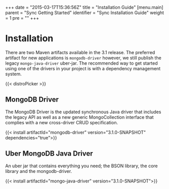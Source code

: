 +++
date = "2015-03-17T15:36:56Z"
title = "Installation Guide"
[menu.main]
  parent = "Sync Getting Started"
  identifier = "Sync Installation Guide"
  weight = 1
  pre = "<i class='fa'></i>"
+++

# Installation

There are two Maven artifacts available in the 3.1 release. The preferred artifact for new applications is `mongodb-driver` 
however, we still publish the legacy `mongo-java-driver` uber-jar.
The recommended way to get started using one of the drivers in your project is with a dependency management system.

{{< distroPicker >}}

## MongoDB Driver  

The MongoDB Driver is the updated synchronous Java driver that includes the
legacy API as well as a new generic MongoCollection interface that complies with
a new cross-driver CRUD specification.

{{< install artifactId="mongodb-driver" version="3.1.0-SNAPSHOT" dependencies="true">}}


## Uber MongoDB Java Driver
An uber jar that contains everything you need; the BSON library, the core library and the mongodb-driver.

{{< install artifactId="mongo-java-driver" version="3.1.0-SNAPSHOT">}}
